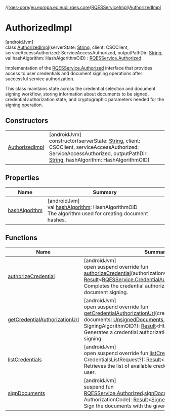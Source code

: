 //[rqes-core](../../../../index.md)/[eu.europa.ec.eudi.rqes.core](../../index.md)/[RQESServiceImpl](../index.md)/[AuthorizedImpl](index.md)

# AuthorizedImpl

[androidJvm]\
class [AuthorizedImpl](index.md)(serverState: [String](https://kotlinlang.org/api/latest/jvm/stdlib/kotlin-stdlib/kotlin/-string/index.html), client: CSCClient, serviceAccessAuthorized: ServiceAccessAuthorized, outputPathDir: [String](https://kotlinlang.org/api/latest/jvm/stdlib/kotlin-stdlib/kotlin/-string/index.html), val hashAlgorithm: HashAlgorithmOID) : [RQESService.Authorized](../../-r-q-e-s-service/-authorized/index.md)

Implementation of the [RQESService.Authorized](../../-r-q-e-s-service/-authorized/index.md) interface that provides access to user credentials and document signing operations after successful service authorization.

This class maintains state across the credential selection and document signing workflow, storing information about documents to be signed, credential authorization state, and cryptographic parameters needed for the signing operation.

## Constructors

| | |
|---|---|
| [AuthorizedImpl](-authorized-impl.md) | [androidJvm]<br>constructor(serverState: [String](https://kotlinlang.org/api/latest/jvm/stdlib/kotlin-stdlib/kotlin/-string/index.html), client: CSCClient, serviceAccessAuthorized: ServiceAccessAuthorized, outputPathDir: [String](https://kotlinlang.org/api/latest/jvm/stdlib/kotlin-stdlib/kotlin/-string/index.html), hashAlgorithm: HashAlgorithmOID) |

## Properties

| Name | Summary |
|---|---|
| [hashAlgorithm](hash-algorithm.md) | [androidJvm]<br>val [hashAlgorithm](hash-algorithm.md): HashAlgorithmOID<br>The algorithm used for creating document hashes. |

## Functions

| Name | Summary |
|---|---|
| [authorizeCredential](authorize-credential.md) | [androidJvm]<br>open suspend override fun [authorizeCredential](authorize-credential.md)(authorizationCode: AuthorizationCode): [Result](https://kotlinlang.org/api/latest/jvm/stdlib/kotlin-stdlib/kotlin/-result/index.html)&lt;[RQESService.CredentialAuthorized](../../-r-q-e-s-service/-credential-authorized/index.md)&gt;<br>Completes the credential authorization process for document signing. |
| [getCredentialAuthorizationUrl](get-credential-authorization-url.md) | [androidJvm]<br>open suspend override fun [getCredentialAuthorizationUrl](get-credential-authorization-url.md)(credential: CredentialInfo, documents: [UnsignedDocuments](../../-unsigned-documents/index.md), signingAlgorithmOID: SigningAlgorithmOID?): [Result](https://kotlinlang.org/api/latest/jvm/stdlib/kotlin-stdlib/kotlin/-result/index.html)&lt;HttpsUrl&gt;<br>Generates a credential authorization URL for document signing. |
| [listCredentials](list-credentials.md) | [androidJvm]<br>open suspend override fun [listCredentials](list-credentials.md)(request: CredentialsListRequest?): [Result](https://kotlinlang.org/api/latest/jvm/stdlib/kotlin-stdlib/kotlin/-result/index.html)&lt;[List](https://kotlinlang.org/api/latest/jvm/stdlib/kotlin-stdlib/kotlin.collections/-list/index.html)&lt;CredentialInfo&gt;&gt;<br>Retrieves the list of available credentials for the authorized user. |
| [signDocuments](../../sign-documents.md) | [androidJvm]<br>suspend fun [RQESService.Authorized](../../-r-q-e-s-service/-authorized/index.md).[signDocuments](../../sign-documents.md)(authorizationCode: AuthorizationCode): [Result](https://kotlinlang.org/api/latest/jvm/stdlib/kotlin-stdlib/kotlin/-result/index.html)&lt;[SignedDocuments](../../-signed-documents/index.md)&gt;<br>Sign the documents with the given authorization code. |
